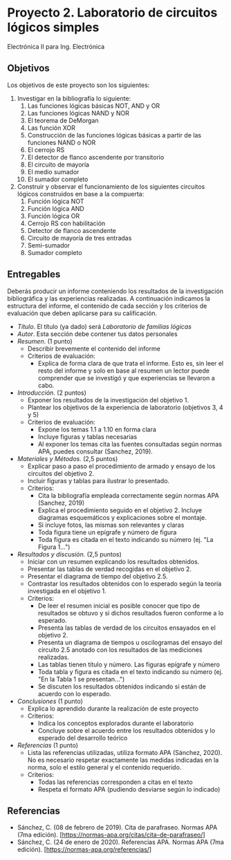 # Proyecto 2. Laboratorio de circuitos lógicos simples

Electrónica II para Ing. Electrónica

## Objetivos

Los objetivos de este proyecto son los siguientes:

1. Investigar en la bibliografía lo siguiente:
   1. Las funciones lógicas básicas NOT, AND y OR
   2. Las funciones lógicas NAND y NOR
   3. El teorema de DeMorgan
   4. Las función XOR
   5. Construcción de las funciones lógicas básicas a partir de las funciones NAND o NOR
   6. El cerrojo RS
   7. El detector de flanco ascendente por transitorio
   8. El circuito de mayoría
   9. El medio sumador
   10. El sumador completo
2. Construir y observar el funcionamiento de los siguientes circuitos lógicos construidos en base a la compuerta:
   1. Función lógica NOT
   2. Función lógica AND
   3. Función lógica OR
   4. Cerrojo RS con habilitación
   5. Detector de flanco ascendente
   6. Circuito de mayoría de tres entradas
   7. Semi-sumador
   8. Sumador completo

## Entregables

Deberás producir un informe conteniendo los resultados de la investigación bibliográfica y las experiencias realizadas. A continuación indicamos la estructura del informe, el contenido de cada sección y los criterios de evaluación que deben aplicarse para su calificación.

- *Título*. El título (ya dado) será *Laboratorio de familias lógicas*
- *Autor*. Esta sección debe contener tus datos personales
- *Resumen*. (1 punto)
  - Describir brevemente el contenido del informe
  - Criterios de evaluación:
    - Explica de forma clara de que trata el informe. Esto es, sin leer el resto del informe y solo en base al resumen un lector puede comprender que se investigó y que experiencias se llevaron a cabo.
- *Introducción*. (2 puntos)
  - Exponer los resultados de la investigación del objetivo 1.
  - Plantear los objetivos de la experiencia de laboratorio (objetivos 3, 4 y 5)
  - Criterios de evaluación:
    - Expone los temas 1.1 a 1.10 en forma clara
    - Incluye figuras y tablas necesarias
    - Al exponer los temas cita las fuentes consultadas según normas APA, puedes consultar (Sanchez, 2019).
- *Materiales y Métodos.* (2,5 puntos)
  - Explicar paso a paso el procedimiento de armado y ensayo de los circuitos del objetivo 2.
  - Incluir figuras y tablas para ilustrar lo presentado.
  - Criterios:
    - Cita la bibliografía empleada correctamente según normas APA (Sanchez, 2019)
    - Explica el procedimiento seguido en el objetivo 2. Incluye diagramas esquemáticos y explicaciones sobre el montaje.
    - Si incluye fotos, las mismas son relevantes y claras
    - Toda figura tiene un epígrafe y número de figura
    - Toda figura es citada en el texto indicando su número (ej. "La Figura 1...")
- *Resultados y discusión.* (2,5 puntos)
  - Iniciar con un resumen explicando los resultados obtenidos.
  - Presentar las tablas de verdad recogidas en el objetivo 2.
  - Presentar el diagrama de tiempo del objetivo 2.5.
  - Contrastar los resultados obtenidos con lo esperado según la teoría investigada en el objetivo 1.
  - Criterios:
    - De leer el resumen inicial es posible conocer que tipo de resultados se obtuvo y si dichos resultados fueron conforme a lo esperado.
    - Presenta las tablas de verdad de los circuitos ensayados en el objetivo 2.
    - Presenta un diagrama de tiempos u oscilogramas del ensayo del circuito 2.5 anotado con los resultados de las mediciones realizadas.
    - Las tablas tienen título y número. Las figuras epígrafe y número
    - Toda tabla y figura es citada en el texto indicando su número (ej. "En la Tabla 1 se presentan...")
    - Se discuten los resultados obtenidos indicando si están de acuerdo con lo esperado.
- *Conclusiones* (1 punto)
  - Explica lo aprendido durante la realización de este proyecto
  - Criterios:
    - Indica los conceptos explorados durante el laboratorio
    - Concluye sobre el acuerdo entre los resultados obtenidos y lo esperado del desarrollo teórico
- *Referencias* (1 punto)
  - Lista las referencias utilizadas, utiliza formato APA (Sánchez, 2020). No es necesario respetar exactamente las medidas indicadas en la norma, solo el estilo general y el contenido requerido.
  - Criterios:
    - Todas las referencias corresponden a citas en el texto
    - Respeta el formato APA (pudiendo desviarse según lo indicado)

## Referencias

- Sánchez, C. (08 de febrero de 2019). Cita de parafraseo. Normas APA (7ma edición). [https://normas-apa.org/citas/cita-de-parafraseo/]
- Sánchez, C. (24 de enero de 2020). Referencias APA. Normas APA (7ma edición). [https://normas-apa.org/referencias/]
